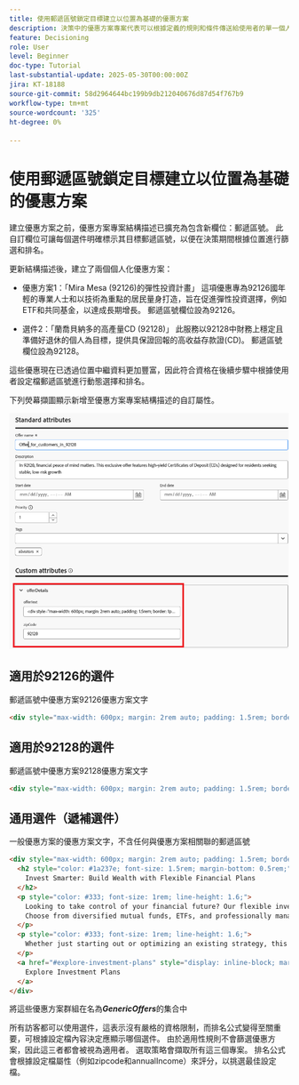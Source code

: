 ```yaml
---
title: 使用郵遞區號鎖定目標建立以位置為基礎的優惠方案
description: 決策中的優惠方案專案代表可以根據定義的規則和條件傳送給使用者的單一個人化內容，例如訊息、影像、促銷活動或推薦。
feature: Decisioning
role: User
level: Beginner
doc-type: Tutorial
last-substantial-update: 2025-05-30T00:00:00Z
jira: KT-18188
source-git-commit: 58d2964644bc199b9db212040676d87d54f767b9
workflow-type: tm+mt
source-wordcount: '325'
ht-degree: 0%

---
```



# 使用郵遞區號鎖定目標建立以位置為基礎的優惠方案

建立優惠方案之前，優惠方案專案結構描述已擴充為包含新欄位：郵遞區號。 此自訂欄位可讓每個選件明確標示其目標郵遞區號，以便在決策期間根據位置進行篩選和排名。

更新結構描述後，建立了兩個個人化優惠方案：

* 優惠方案1：「Mira Mesa (92126)的彈性投資計畫」
這項優惠專為92126國年輕的專業人士和以技術為重點的居民量身打造，旨在促進彈性投資選擇，例如ETF和共同基金，以達成長期增長。 郵遞區號欄位設為92126。

* 選件2：「蘭喬貝納多的高產量CD (92128)」
此服務以92128中財務上穩定且準備好退休的個人為目標，提供具保證回報的高收益存款證(CD)。 郵遞區號欄位設為92128。

這些優惠現在已透過位置中繼資料更加豐富，因此符合資格在後續步驟中根據使用者設定檔郵遞區號進行動態選擇和排名。

下列熒幕擷圖顯示新增至優惠方案專案結構描述的自訂屬性。

![offers-meta-data](assets/offers-meta-data.png)


## 適用於92126的選件

郵遞區號中優惠方案92126優惠方案文字

```html
<div style="max-width: 600px; margin: 2rem auto; padding: 1.5rem; border: 1px solid #ddd; border-radius: 12px; font-family: Arial, sans-serif; background-color: #f9f9f9; box-shadow: 0 4px 12px rgba(0,0,0,0.05);">   <h2 style="color: #1a237e; font-size: 1.5rem; margin-bottom: 0.5rem;">     Boost Your Financial Game with Smart Investment Options   </h2>   <p style="color: #333; font-size: 1rem; line-height: 1.6;">     In Mira Mesa (92126), ambition meets opportunity. Whether you're building wealth or just getting started, our     <strong>diversified investment plans</strong> — including <strong>tech-focused ETFs</strong> and     <strong>flexible mutual funds</strong> — are designed to grow with your goals.   </p>   <p style="color: #333; font-size: 1rem; line-height: 1.6;">     Enjoy expert guidance, low fees, and strategies built for busy professionals who want more from their money — without the hassle.   </p>   <a href="#start-investing" style="display: inline-block; margin-top: 1rem; background-color: #1a73e8; color: white; padding: 0.75rem 1.25rem; border-radius: 8px; text-decoration: none; font-weight: bold;">     Start Investing Smarter   </a> </div>
```


## 適用於92128的選件

郵遞區號中優惠方案92128優惠方案文字

```html
<div style="max-width: 600px; margin: 2rem auto; padding: 1.5rem; border: 1px solid #ddd; border-radius: 12px; font-family: Arial, sans-serif; background-color: #fdfdfd; box-shadow: 0 4px 12px rgba(0,0,0,0.05);">   <h2 style="color: #1a237e; font-size: 1.5rem; margin-bottom: 0.5rem;">     Grow Your Savings with Confidence – Exclusive CD Rates for 92128   </h2>   <p style="color: #333; font-size: 1rem; line-height: 1.6;">     Live in Rancho Bernardo? Take advantage of your financial momentum with our <strong>high-yield Certificates of Deposit</strong>, offering up to <strong>5.25% APY</strong>.     Designed for peace of mind and smart growth, our flexible CD options let you lock in guaranteed returns while enjoying the stability you deserve.   </p>   <p style="color: #333; font-size: 1rem; line-height: 1.6;">     Whether you're planning retirement or simply securing your future, this offer is tailored for residents like you.   </p>   <a href="#explore-cd-options" style="display: inline-block; margin-top: 1rem; background-color: #1a73e8; color: white; padding: 0.75rem 1.25rem; border-radius: 8px; text-decoration: none; font-weight: bold;">     Explore CD Options   </a> </div>
```

## 通用選件（遞補選件）

一般優惠方案的優惠方案文字，不含任何與優惠方案相關聯的郵遞區號

```html
<div style="max-width: 600px; margin: 2rem auto; padding: 1.5rem; border: 1px solid #ddd; border-radius: 12px; font-family: Arial, sans-serif; background-color: #ffffff; box-shadow: 0 4px 12px rgba(0,0,0,0.05);">
  <h2 style="color: #1a237e; font-size: 1.5rem; margin-bottom: 0.5rem;">
    Invest Smarter: Build Wealth with Flexible Financial Plans
  </h2>
  <p style="color: #333; font-size: 1rem; line-height: 1.6;">
    Looking to take control of your financial future? Our flexible investment solutions are designed to meet a wide range of goals — from growing savings to planning for retirement.
    Choose from diversified mutual funds, ETFs, and professionally managed portfolios, all with expert guidance and minimal hassle.
  </p>
  <p style="color: #333; font-size: 1rem; line-height: 1.6;">
    Whether just starting out or optimizing an existing strategy, this offer provides the tools to invest with confidence — no matter where you live.
  </p>
  <a href="#explore-investment-plans" style="display: inline-block; margin-top: 1rem; background-color: #1a73e8; color: white; padding: 0.75rem 1.25rem; border-radius: 8px; text-decoration: none; font-weight: bold;">
    Explore Investment Plans
  </a>
</div>
```

將這些優惠方案群組在名為&#x200B;**_GenericOffers_**&#x200B;的集合中

所有訪客都可以使用選件，這表示沒有嚴格的資格限制，而排名公式變得至關重要，可根據設定檔內容決定應顯示哪個選件。
由於適用性規則不會篩選優惠方案，因此這三者都會被視為適用者。
選取策略會擷取所有這三個專案。
排名公式會根據設定檔屬性（例如zipcode和annualIncome）來評分，以挑選最佳設定檔。



